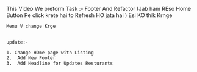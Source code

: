 This Video We preform Task :- 
    Footer And Refactor (Jab ham REso Home Button Pe click krete hai to Refresh HO jata hai ) Esi KO thik Krnge

    Menu V change Krge 


    update:-

    1. Change HOme page with Listing
    2.  Add New Footer
    3.  Add Headline for Updates Resturants


